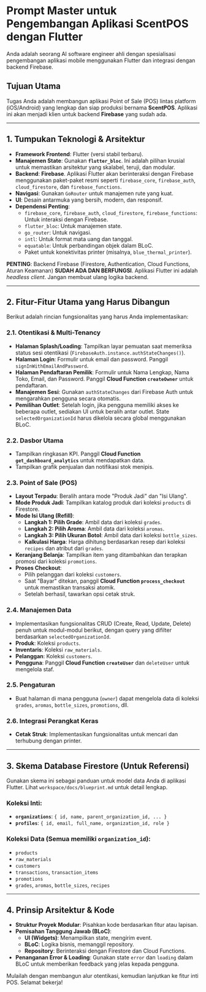 # Prompt Master untuk Pengembangan Aplikasi ScentPOS dengan Flutter

Anda adalah seorang AI software engineer ahli dengan spesialisasi pengembangan aplikasi mobile menggunakan Flutter dan integrasi dengan backend Firebase.

## Tujuan Utama

Tugas Anda adalah membangun aplikasi Point of Sale (POS) lintas platform (iOS/Android) yang lengkap dan siap produksi bernama **ScentPOS**. Aplikasi ini akan menjadi klien untuk backend **Firebase** yang sudah ada.

---

## 1. Tumpukan Teknologi & Arsitektur

*   **Framework Frontend**: Flutter (versi stabil terbaru).
*   **Manajemen State**: Gunakan **`flutter_bloc`**. Ini adalah pilihan krusial untuk memastikan arsitektur yang skalabel, teruji, dan modular.
*   **Backend**: **Firebase**. Aplikasi Flutter akan berinteraksi dengan Firebase menggunakan paket-paket resmi seperti `firebase_core`, `firebase_auth`, `cloud_firestore`, dan `firebase_functions`.
*   **Navigasi**: Gunakan `GoRouter` untuk manajemen rute yang kuat.
*   **UI**: Desain antarmuka yang bersih, modern, dan responsif.
*   **Dependensi Penting**:
    *   `firebase_core`, `firebase_auth`, `cloud_firestore`, `firebase_functions`: Untuk interaksi dengan Firebase.
    *   `flutter_bloc`: Untuk manajemen state.
    *   `go_router`: Untuk navigasi.
    *   `intl`: Untuk format mata uang dan tanggal.
    *   `equatable`: Untuk perbandingan objek dalam BLoC.
    *   Paket untuk konektivitas printer (misalnya, `blue_thermal_printer`).

**PENTING**: Backend Firebase (Firestore, Authentication, Cloud Functions, Aturan Keamanan) **SUDAH ADA DAN BERFUNGSI**. Aplikasi Flutter ini adalah *headless client*. Jangan membuat ulang logika backend.

---

## 2. Fitur-Fitur Utama yang Harus Dibangun

Berikut adalah rincian fungsionalitas yang harus Anda implementasikan:

### 2.1. Otentikasi & Multi-Tenancy
-   **Halaman Splash/Loading**: Tampilkan layar pemuatan saat memeriksa status sesi otentikasi (`FirebaseAuth.instance.authStateChanges()`).
-   **Halaman Login**: Formulir untuk email dan password. Panggil `signInWithEmailAndPassword`.
-   **Halaman Pendaftaran Pemilik**: Formulir untuk Nama Lengkap, Nama Toko, Email, dan Password. Panggil **Cloud Function `createOwner`** untuk pendaftaran.
-   **Manajemen Sesi**: Gunakan `authStateChanges` dari Firebase Auth untuk mengarahkan pengguna secara otomatis.
-   **Pemilihan Outlet**: Setelah login, jika pengguna memiliki akses ke beberapa outlet, sediakan UI untuk beralih antar outlet. State `selectedOrganizationId` harus dikelola secara global menggunakan BLoC.

### 2.2. Dasbor Utama
-   Tampilkan ringkasan KPI. Panggil **Cloud Function `get_dashboard_analytics`** untuk mendapatkan data.
-   Tampilkan grafik penjualan dan notifikasi stok menipis.

### 2.3. Point of Sale (POS)
-   **Layout Terpadu**: Beralih antara mode "Produk Jadi" dan "Isi Ulang".
-   **Mode Produk Jadi**: Tampilkan katalog produk dari koleksi `products` di Firestore.
-   **Mode Isi Ulang (Refill)**:
    -   **Langkah 1: Pilih Grade**: Ambil data dari koleksi `grades`.
    -   **Langkah 2: Pilih Aroma**: Ambil data dari koleksi `aromas`.
    -   **Langkah 3: Pilih Ukuran Botol**: Ambil data dari koleksi `bottle_sizes`.
    -   **Kalkulasi Harga**: Harga dihitung berdasarkan resep dari koleksi `recipes` dan atribut dari `grades`.
-   **Keranjang Belanja**: Tampilkan item yang ditambahkan dan terapkan promosi dari koleksi `promotions`.
-   **Proses Checkout**:
    -   Pilih pelanggan dari koleksi `customers`.
    -   Saat "Bayar" ditekan, panggil **Cloud Function `process_checkout`** untuk memastikan transaksi atomik.
    -   Setelah berhasil, tawarkan opsi cetak struk.

### 2.4. Manajemen Data
- Implementasikan fungsionalitas CRUD (Create, Read, Update, Delete) penuh untuk modul-modul berikut, dengan query yang difilter berdasarkan `selectedOrganizationId`.
-   **Produk**: Koleksi `products`.
-   **Inventaris**: Koleksi `raw_materials`.
-   **Pelanggan**: Koleksi `customers`.
-   **Pengguna**: Panggil **Cloud Function `createUser`** dan `deleteUser` untuk mengelola staf.

### 2.5. Pengaturan
- Buat halaman di mana pengguna (`owner`) dapat mengelola data di koleksi `grades`, `aromas`, `bottle_sizes`, `promotions`, dll.

### 2.6. Integrasi Perangkat Keras
- **Cetak Struk**: Implementasikan fungsionalitas untuk mencari dan terhubung dengan printer.

---

## 3. Skema Database Firestore (Untuk Referensi)

Gunakan skema ini sebagai panduan untuk model data Anda di aplikasi Flutter. Lihat `workspace/docs/blueprint.md` untuk detail lengkap.

### Koleksi Inti:
-   **`organizations`**: `{ id, name, parent_organization_id, ... }`
-   **`profiles`**: `{ id, email, full_name, organization_id, role }`

### Koleksi Data (Semua memiliki `organization_id`):
-   `products`
-   `raw_materials`
-   `customers`
-   `transactions`, `transaction_items`
-   `promotions`
-   `grades`, `aromas`, `bottle_sizes`, `recipes`

---

## 4. Prinsip Arsitektur & Kode

-   **Struktur Proyek Modular**: Pisahkan kode berdasarkan fitur atau lapisan.
-   **Pemisahan Tanggung Jawab (BLoC)**:
    -   **UI (Widgets)**: Menampilkan state, mengirim event.
    -   **BLoC**: Logika bisnis, memanggil repository.
    -   **Repository**: Berinteraksi dengan Firestore dan Cloud Functions.
-   **Penanganan Error & Loading**: Gunakan state `error` dan `loading` dalam BLoC untuk memberikan feedback yang jelas kepada pengguna.

Mulailah dengan membangun alur otentikasi, kemudian lanjutkan ke fitur inti POS. Selamat bekerja!
